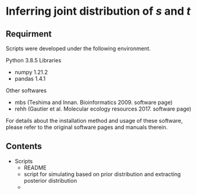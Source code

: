# Inferring joint distribution of *s* and *t* 

## Requirment 
Scripts were developed under the following environment.

Python 3.8.5 
Libraries
- numpy 1.21.2
- pandas 1.4.1

Other softwares
- mbs (Teshima and Innan. Bioinformatics 2009. software page)
- rehh (Gautier et al. Molecular ecology resources 2017. software page)
  
For details about the installation method and usage of these software, please refer to the original software pages and manuals therein.

## Contents
- Scripts
  - README
  - script for simulating based on prior distribution and extracting posterior distribution
  - 
